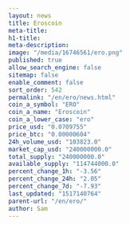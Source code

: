 ```yaml
---
layout: news
title: Eroscoin
meta-title: 
h1-title: 
meta-description: 
image: "/media/16746561/ero.png"
published: true
allow_search_engine: false
sitemap: false
enable_comment: false
sort_order: 542
permalink: "/en/ero/news.html"
coin_a_symbol: "ERO"
coin_a_name: "Eroscoin"
coin_a_lower_case: "ero"
price_usd: "0.0709755"
price_btc: "0.00000604"
24h_volume_usd: "103823.0"
market_cap_usd: "240000000.0"
total_supply: "240000000.0"
available_supply: "114744000.0"
percent_change_1h: "-3.56"
percent_change_24h: "2.05"
percent_change_7d: "-7.93"
last_updated: "1517140764"
parent-url: "/en/ero/"
author: Sam
---
```


